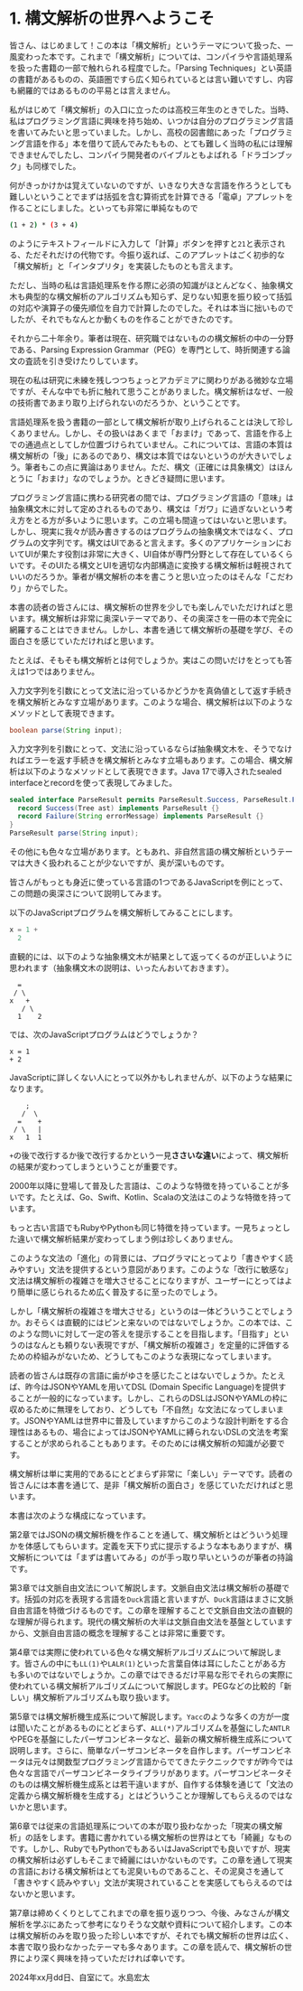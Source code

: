 # 1. 構文解析の世界へようこそ

皆さん、はじめまして！この本は「構文解析」というテーマについて扱った、一風変わった本です。これまで「構文解析」については、コンパイラや言語処理系を扱った書籍の一部で触れられる程度でした。「Parsing Techniques」とい英語の書籍があるものの、英語圏ですら広く知られているとは言い難いですし、内容も網羅的ではあるものの平易とは言えません。

私がはじめて「構文解析」の入口に立ったのは高校三年生のときでした。当時、私はプログラミング言語に興味を持ち始め、いつかは自分のプログラミング言語を書いてみたいと思っていました。しかし、高校の図書館にあった「プログラミング言語を作る」本を借りて読んでみたももの、とても難しく当時の私には理解できませんでしたし、コンパイラ開発者のバイブルともよばれる「ドラゴンブック」も同様でした。

何がきっかけかは覚えていないのですが、いきなり大きな言語を作ろうとしても難しいということでまずは括弧を含む算術式を計算できる「電卓」アプレットを作ることにしました。といっても非常に単純なもので

```sh
(1 + 2) * (3 + 4) 
```

のようにテキストフィールドに入力して「計算」ボタンを押すと`21`と表示される、ただそれだけの代物です。今振り返れば、このアプレットはごく初歩的な「構文解析」と「インタプリタ」を実装したものとも言えます。

ただし、当時の私は言語処理系を作る際に必須の知識がほとんどなく、抽象構文木も典型的な構文解析のアルゴリズムも知らず、足りない知恵を振り絞って括弧の対応や演算子の優先順位を自力で計算したのでした。それは本当に拙いものでしたが、それでもなんとか動くものを作ることができたのです。

それから二十年余り。筆者は現在、研究職ではないものの構文解析の中の一分野である、Parsing Expression Grammar（PEG）を専門として、時折関連する論文の査読を引き受けたりしています。

現在の私は研究に未練を残しつつちょっとアカデミアに関わりがある微妙な立場ですが、そんな中でも折に触れて思うことがありました。構文解析はなぜ、一般の技術書であまり取り上げられないのだろうか、ということです。

言語処理系を扱う書籍の一部として構文解析が取り上げられることは決して珍しくありません。しかし、その扱いはあくまで「おまけ」であって、言語を作る上での通過点としてしか位置づけられていません。これについては、言語の本質は構文解析の「後」にあるのであり、構文は本質ではないというのが大きいでしょう。筆者もこの点に異論はありません。ただ、構文（正確には具象構文）はほんとうに「おまけ」なのでしょうか。ときどき疑問に思います。

プログラミング言語に携わる研究者の間では、プログラミング言語の「意味」は抽象構文木に対して定めされるものであり、構文は「ガワ」に過ぎないという考え方をとる方が多いように思います。この立場も間違ってはいないと思います。しかし、現実に我々が読み書きするのはプログラムの抽象構文木ではなく、プログラムの文字列です。構文はUIであると言えます。多くのアプリケーションにおいてUIが果たす役割は非常に大きく、UI自体が専門分野として存在しているくらいです。そのUIたる構文とUIを適切な内部構造に変換する構文解析は軽視されていいのだろうか。筆者が構文解析の本を書こうと思い立ったのはそんな「こだわり」からでした。

本書の読者の皆さんには、構文解析の世界を少しでも楽しんでいただければと思います。構文解析は非常に奥深いテーマであり、その奥深さを一冊の本で完全に網羅することはできません。しかし、本書を通じて構文解析の基礎を学び、その面白さを感じていただければと思います。

たとえば、そもそも構文解析とは何でしょうか。実はこの問いだけをとっても答えは1つではありません。

入力文字列を引数にとって文法に沿っているかどうかを真偽値として返す手続きを構文解析とみなす立場があります。このような場合、構文解析は以下のようなメソッドとして表現できます。

```java
boolean parse(String input);
```

入力文字列を引数にとって、文法に沿っているならば抽象構文木を、そうでなければエラーを返す手続きを構文解析とみなす立場もあります。この場合、構文解析は以下のようなメソッドとして表現できます。Java 17で導入されたsealed interfaceとrecordを使って表現してみました。

```java
sealed interface ParseResult permits ParseResult.Success, ParseResult.Failure {
  record Success(Tree ast) implements ParseResult {}
  record Failure(String errorMessage) implements ParseResult {}
}
ParseResult parse(String input);
```

その他にも色々な立場があります。ともあれ、非自然言語の構文解析というテーマは大きく扱われることが少ないですが、奥が深いものです。

皆さんがもっとも身近に使っている言語の1つであるJavaScriptを例にとって、この問題の奥深さについて説明してみます。

以下のJavaScriptプログラムを構文解析してみることにします。

```js
x = 1 +
  2
```

直観的には、以下のような抽象構文木が結果として返ってくるのが正しいように思われます（抽象構文木の説明は、いったんおいておきます）。

```
  =
 / \
x   +
   / \
  1    2
```

では、次のJavaScriptプログラムはどうでしょうか？

```
x = 1
+ 2
```

JavaScriptに詳しくない人にとって以外かもしれませんが、以下のような結果になります。

```
    ;
   /  \ 
  =    +
 / \   |
x   1  1
```

`+`の後で改行するか後で改行するかという一見**ささいな違い**によって、構文解析の結果が変わってしまうということが重要です。

2000年以降に登場して普及した言語は、このような特徴を持っていることが多いです。たとえば、Go、Swift、Kotlin、Scalaの文法はこのような特徴を持っています。

もっと古い言語でもRubyやPythonも同じ特徴を持っています。一見ちょっとした違いで構文解析結果が変わってしまう例は珍しくありません。

このような文法の「進化」の背景には、プログラマにとってより「書きやすく読みやすい」文法を提供するという意図があります。このような「改行に敏感な」文法は構文解析の複雑さを増大させることになりますが、ユーザーにとってはより簡単に感じられるため広く普及するに至ったのでしょう。

しかし「構文解析の複雑さを増大させる」というのは一体どういうことでしょうか。おそらくは直観的にはピンと来ないのではないでしょうか。この本では、このような問いに対して一定の答えを提示することを目指します。「目指す」というのはなんとも頼りない表現ですが、「構文解析の複雑さ」を定量的に評価するための枠組みがないため、どうしてもこのような表現になってしまいます。

読者の皆さんは既存の言語に歯がゆさを感じたことはないでしょうか。たとえば、昨今はJSONやYAMLを用いてDSL (Domain Specific Language)を提供することが一般的になっています。しかし、これらのDSLはJSONやYAMLの枠に収めるために無理をしており、どうしても「不自然」な文法になってしまいます。JSONやYAMLは世界中に普及していますからこのような設計判断をする合理性はあるもの、場合によってはJSONやYAMLに縛られないDSLの文法を考案することが求められることもあります。そのためには構文解析の知識が必要です。

構文解析は単に実用的であるにとどまらず非常に「楽しい」テーマです。読者の皆さんには本書を通じて、是非「構文解析の面白さ」を感じていただければと思います。

本書は次のような構成になっています。

第2章ではJSONの構文解析機を作ることを通して、構文解析とはどういう処理かを体感してもらいます。定義を天下り式に提示するような本もありますが、構文解析については「まずは書いてみる」のが手っ取り早いというのが筆者の持論です。

第3章では文脈自由文法について解説します。文脈自由文法は構文解析の基礎です。括弧の対応を表現する言語を`Duck`言語と言いますが、`Duck`言語はまさに文脈自由言語を特徴づけるものです。この章を理解することで文脈自由文法の直観的な理解が得られます。現代の構文解析の大半は文脈自由文法を基盤としていますから、文脈自由言語の概念を理解することは非常に重要です。

第4章では実際に使われている色々な構文解析アルゴリズムについて解説します。皆さんの中にも`LL(1)`や`LALR(1)`といった言葉自体は耳にしたことがある方も多いのではないでしょうか。この章ではできるだけ平易な形でそれらの実際に使われている構文解析アルゴリズムについて解説します。PEGなどの比較的「新しい」構文解析アルゴリズムも取り扱います。

第5章では構文解析機生成系について解説します。`Yacc`のような多くの方が一度は聞いたことがあるものにとどまらず、`ALL(*)`アルゴリズムを基盤にした`ANTLR`やPEGを基盤にしたパーザコンビネータなど、最新の構文解析機生成系について説明します。さらに、簡単なパーザコンビネータを自作します。パーザコンビネータは元々は関数型プログラミング言語からでてきたテクニックですが昨今では色々な言語でパーザコンビネータライブラリがあります。パーザコンビネータそのものは構文解析機生成系とは若干違いますが、自作する体験を通じて「文法の定義から構文解析機を生成する」とはどういうことか理解してもらえるのではないかと思います。

第6章では従来の言語処理系についての本が取り扱わなかった「現実の構文解析」の話をします。書籍に書かれている構文解析の世界はとても「綺麗」なものです。しかし、RubyでもPythonでもあるいはJavaScriptでも良いですが、現実の構文解析は必ずしもそこまで綺麗にはいかないものです。この章を通して現実の言語における構文解析はとても泥臭いものであること、その泥臭さを通して「書きやすく読みやすい」文法が実現されていることを実感してもらえるのではないかと思います。

第7章は締めくくりとしてこれまでの章を振り返りつつ、今後、みなさんが構文解析を学ぶにあたって参考になりそうな文献や資料について紹介します。この本は構文解析のみを取り扱った珍しい本ですが、それでも構文解析の世界は広く、本書で取り扱わなかったテーマも多々あります。この章を読んで、構文解析の世界により深く興味を持っていただければ幸いです。

2024年xx月dd日、自室にて。水島宏太